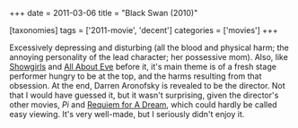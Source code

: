 +++
date = 2011-03-06
title = "Black Swan (2010)"

[taxonomies]
tags = ['2011-movie', 'decent']
categories = ['movies']
+++

Excessively depressing and disturbing (all the blood and physical harm;
the annoying personality of the lead character; her possessive mom).
Also, like [Showgirls] and [All About Eve] before it, it's main theme
is of a fresh stage performer hungry to be at the top, and the harms
resulting from that obsession. At the end, Darren Aronofsky is revealed
to be the director. Not that I would have guessed it, but it wasn't
surprising, given the director's other movies, *Pi* and [Requiem for A
Dream], which could hardly be called easy viewing. It's very well-made,
but I seriously didn't enjoy it.

  [Showgirls]: http://tshepang.net/showgirls-1995
  [All About Eve]: http://tshepang.net/all-about-eve-1950
  [Requiem for A Dream]: http://tshepang.net/requiem-for-a-dream-2000

